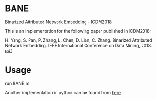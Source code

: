 # BANE
Binarized Attributed Network Embedding - ICDM2018

This is an implementation for the following paper published in ICDM2018:

H. Yang, S. Pan, P. Zhang, L. Chen, D. Lian, C. Zhang. Binarized Attributed Network Embedding. IEEE International Conference on Data Mining, 2018. [pdf](https://shiruipan.github.io/pdf/ICDM-18-Yang.pdf)


# Usage
run BANE.m


Another implementation in python can be found from [here](https://github.com/benedekrozemberczki/BANE) 
